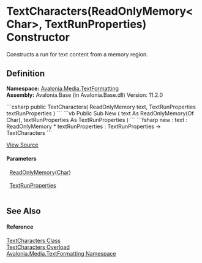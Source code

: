 # TextCharacters(ReadOnlyMemory&lt;Char&gt;, TextRunProperties) Constructor


Constructs a run for text content from a memory region.



## Definition
**Namespace:** <a href="N_Avalonia_Media_TextFormatting">Avalonia.Media.TextFormatting</a>  
**Assembly:** Avalonia.Base (in Avalonia.Base.dll) Version: 11.2.0

<Tabs groupId="api-code-preview">
<TabItem value="csharp" label="C#">
```csharp
public TextCharacters(
	ReadOnlyMemory<char> text,
	TextRunProperties textRunProperties
)
```
</TabItem>
<TabItem value="vb" label="VB">
```vb
Public Sub New ( 
	text As ReadOnlyMemory(Of Char),
	textRunProperties As TextRunProperties
)
```
</TabItem>
<TabItem value="fsharp" label="F#">
```fsharp
new : 
        text : ReadOnlyMemory<char> * 
        textRunProperties : TextRunProperties -> TextCharacters
```
</TabItem>
</Tabs>



<a href="https://github.com/AvaloniaUI/Avalonia/tree/master/src/Avalonia.Base/Media/TextFormatting/TextCharacters.cs#L25" title="View the source code">View Source</a>



#### Parameters
<dl><dt>  <a href="https://learn.microsoft.com/dotnet/api/system.readonlymemory-1" target="_blank" rel="noopener noreferrer">ReadOnlyMemory</a>(<a href="https://learn.microsoft.com/dotnet/api/system.char" target="_blank" rel="noopener noreferrer">Char</a>)</dt><dd> </dd><dt>  <a href="T_Avalonia_Media_TextFormatting_TextRunProperties">TextRunProperties</a></dt><dd> </dd></dl>

## See Also


#### Reference
<a href="T_Avalonia_Media_TextFormatting_TextCharacters">TextCharacters Class</a>  
<a href="Overload_Avalonia_Media_TextFormatting_TextCharacters__ctor">TextCharacters Overload</a>  
<a href="N_Avalonia_Media_TextFormatting">Avalonia.Media.TextFormatting Namespace</a>  
